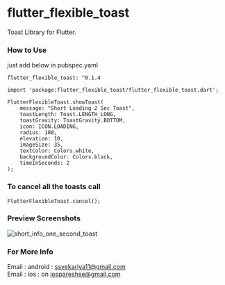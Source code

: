 # flutter_flexible_toast

Toast Library for Flutter.

### How to Use
just add below in pubspec.yaml 
```
flutter_flexible_toast: ^0.1.4
```
```
import 'package:flutter_flexible_toast/flutter_flexible_toast.dart';
```
```
FlutterFlexibleToast.showToast(
    message: "Short Loading 2 Sec Toast",
    toastLength: Toast.LENGTH_LONG,
    toastGravity: ToastGravity.BOTTOM,
    icon: ICON.LOADING,
    radius: 100,
    elevation: 10,
    imageSize: 35,
    textColor: Colors.white,
    backgroundColor: Colors.black,
    timeInSeconds: 2
);
```

### To cancel all the toasts call
```
FlutterFlexibleToast.cancel();
```

### Preview Screenshots 
![short_info_one_second_toast](https://user-images.githubusercontent.com/52414184/82424169-69491c80-9aa2-11ea-8fb2-b60d6daa2b03.jpg)

### For More Info 
Email : android : ssvekariya11@gmail.com <br>
Email : ios : on iospareshse@gmail.com

